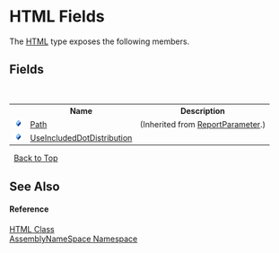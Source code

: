 # HTML Fields
 

The <a href="a11d2b70-721d-68f6-02c8-9f6da755b1cb">HTML</a> type exposes the following members.


## Fields
&nbsp;<table><tr><th></th><th>Name</th><th>Description</th></tr><tr><td>![Public field](media/pubfield.gif "Public field")</td><td><a href="328cd690-adfc-65fe-0fbe-2bd5b8df89ac">Path</a></td><td> (Inherited from <a href="424e35aa-7ff3-06d5-938d-f5af7f87dadf">ReportParameter</a>.)</td></tr><tr><td>![Public field](media/pubfield.gif "Public field")</td><td><a href="14bc6edd-0fbf-9f30-c625-f22a984af167">UseIncludedDotDistribution</a></td><td /></tr></table>&nbsp;
<a href="#html-fields">Back to Top</a>

## See Also


#### Reference
<a href="a11d2b70-721d-68f6-02c8-9f6da755b1cb">HTML Class</a><br /><a href="6bcc80ef-5cfd-db5f-1eb2-7297d1c16397">AssemblyNameSpace Namespace</a><br />